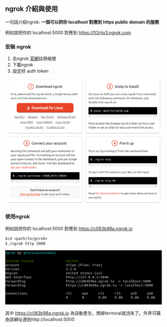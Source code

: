 ## ngrok 介紹與使用

一句話介紹ngrok:  **一個可以把你 localhost 對應到 https public domain 的服務**

例如說把你的 localhost:5000 對應到 https://fj2rijo3.ngrok.com

### 安裝 ngrok
1. 去ngrok [官網](https://ngrok.com/)註冊帳號
2. 下載ngrok
3. 設定好 auth token

![ngrok install](images/ngrok_install.png)

### 使用ngrok
例如說把你的 localhost:5000 對應到 https://c083b98a.ngrok.io

```
$cd <path/to/gnrok>
$./ngrok http 5000
```
![ngrok_running](images/ngrok_running.png)

其中 https://c083b98a.ngrok.io 為自動產生，關掉terminal就消失了。外界可藉由該網址連到http://localhost:5000
